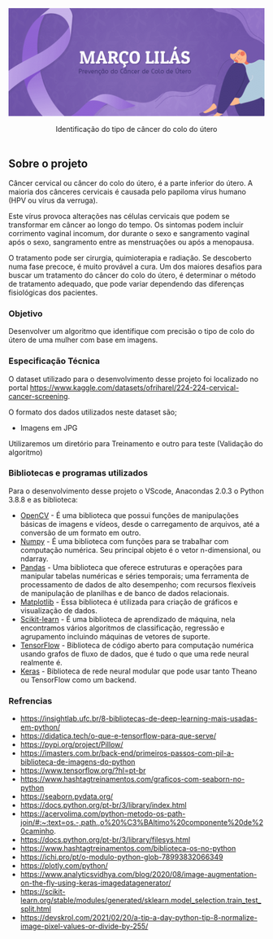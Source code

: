 <p align="center">
  <a>
    <img src="imagem/2.png" alt="Logo">
  </a>
  <p align="center">
    Identificação do tipo de câncer do colo do útero
    <br />
    <br />
    </p>
</p>

## Sobre o projeto

Câncer cervical ou câncer do colo do útero, é a parte inferior do útero. A maioria dos cânceres cervicais é causada pelo papiloma vírus humano (HPV ou vírus da verruga).

Este vírus provoca alterações nas células cervicais que podem se transformar em câncer ao longo do tempo. Os sintomas podem incluir corrimento vaginal incomum, dor durante o sexo e sangramento vaginal após o sexo, sangramento entre as menstruações ou após a menopausa.

O tratamento pode ser cirurgia, quimioterapia e radiação. Se descoberto numa fase precoce, é muito provável a cura. Um dos maiores desafios para buscar um  tratamento do câncer do colo do útero, é determinar o método de tratamento adequado, que pode variar dependendo das diferenças fisiológicas dos pacientes.

### Objetivo

Desenvolver um algoritmo que identifique com precisão o tipo de colo do útero de uma mulher com base em imagens.

### Especificação Técnica

O dataset utilizado para o desenvolvimento desse projeto foi localizado no portal https://www.kaggle.com/datasets/ofriharel/224-224-cervical-cancer-screening.

O formato dos dados utilizados neste dataset são;

- Imagens em JPG

Utilizaremos um diretório para Treinamento e outro para teste (Validação do algoritmo)


### Bibliotecas e programas utilizados

Para o desenvolvimento desse projeto o VScode, Anacondas 2.0.3 o Python 3.8.8 e as biblioteca:

-   [OpenCV](https://docs.opencv.org/3.4.0/index.html) -  É uma biblioteca que possui funções de manipulações básicas de imagens e vídeos, desde o carregamento de arquivos, até a conversão de um formato em outro.
-   [Numpy](https://numpy.org/) - É uma biblioteca com funções para se trabalhar com computação numérica. Seu principal objeto é o vetor n-dimensional, ou ndarray.
-   [Pandas](https://pandas.pydata.org/) - Uma biblioteca que oferece estruturas e operações para manipular tabelas numéricas e séries temporais; uma ferramenta de processamento de dados de alto desempenho; com recursos flexíveis de manipulação de planilhas e de banco de dados relacionais.
-   [Matplotlib](https://matplotlib.org/) - Essa biblioteca é utilizada para criação de gráficos e visualização de dados.
-   [Scikit-learn](https://scikit-learn.org/stable/) - É uma biblioteca de aprendizado de máquina, nela encontramos vários algoritmos de classificação, regressão e agrupamento incluindo máquinas de vetores de suporte.
-   [TensorFlow](https://www.tensorflow.org/resources/libraries-extensions?hl=pt-br) - Biblioteca de código aberto para computação numérica usando grafos de fluxo de dados, que é tudo o que uma rede neural realmente é.
-   [Keras](https://keras.io/) - Biblioteca de rede neural modular que pode usar tanto Theano ou TensorFlow como um backend.

### Refrencias
- https://insightlab.ufc.br/8-bibliotecas-de-deep-learning-mais-usadas-em-python/
- https://didatica.tech/o-que-e-tensorflow-para-que-serve/
- https://pypi.org/project/Pillow/
- https://imasters.com.br/back-end/primeiros-passos-com-pil-a-biblioteca-de-imagens-do-python
- https://www.tensorflow.org/?hl=pt-br
- https://www.hashtagtreinamentos.com/graficos-com-seaborn-no-python
- https://seaborn.pydata.org/
- https://docs.python.org/pt-br/3/library/index.html
- https://acervolima.com/python-metodo-os-path-join/#:~:text=os.-,path.,o%20%C3%BAltimo%20componente%20de%20caminho.
- https://docs.python.org/pt-br/3/library/filesys.html
- https://www.hashtagtreinamentos.com/biblioteca-os-no-python
- https://ichi.pro/pt/o-modulo-python-glob-78993832066349
- https://plotly.com/python/
- https://www.analyticsvidhya.com/blog/2020/08/image-augmentation-on-the-fly-using-keras-imagedatagenerator/
- https://scikit-learn.org/stable/modules/generated/sklearn.model_selection.train_test_split.html
- https://devskrol.com/2021/02/20/a-tip-a-day-python-tip-8-normalize-image-pixel-values-or-divide-by-255/

